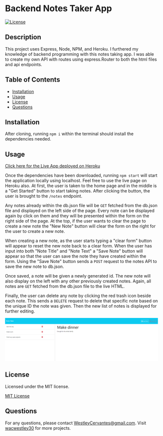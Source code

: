 # Backend Notes Taker App

[![License](https://img.shields.io/badge/License-MIT-green.svg)](https://opensource.org/licenses/MIT)

## Description

This project uses Express, Node, NPM, and Heroku. I furthered my knowledge of backend programming with this notes taking app. I was able to create my own API with routes using express.Router to both the html files and api endpoints.

## Table of Contents

- [Installation](#installation)
- [Usage](#usage)
- [License](#license)
- [Questions](#questions)

## Installation

After cloning, running `npm i` within the terminal should install the dependencies needed.

## Usage

[Click here for the Live App deployed on Heroku](https://backend-notes-taker-app-0b812ac78ad1.herokuapp.com/)

Once the dependencies have been downloaded, running `npm start` will start the application locally using localhost. Feel free to use the live page on Heroku also. At first, the user is taken to the home page and in the middle is a "Get Started" button to start taking notes. After clicking the button, the user is brought to the `/notes` endpoint.

Any notes already within the db.json file will be `GET` fetched from the db.json file and displayed on the left side of the page. Every note can be displayed again by click on them and they will be presented within the form on the right side of the page. At the top, if the user wants to clear the page to create a new note the "New Note" button will clear the form on the right for the user to create a new note.

When creating a new note, as the user starts typing a "clear form" button will appear to reset the new note back to a clear form. When the user has input into both "Note Title" and "Note Text" a "Save Note" button will appear so that the user can save the note they have created within the form. Using the "Save Note" button sends a `POST` request to the notes API to save the new note to db.json.

Once saved, a note will be given a newly generated id. The new note will also display on the left with any other previously created notes. Again, all notes are `GET` fetched from the db.json file to the live HTML.

Finally, the user can delete any note by clicking the red trash icon beside each note. This sends a `DELETE` request to delete that specific note based on the unique ID the note was given. Then the new list of notes is displayed for further editing.

![Screenshot of project using application](screenshot/Backend-Notes-Taker-App.png)

## License

Licensed under the MIT license.

[MIT License](https://opensource.org/licenses/MIT)

## Questions

For any questions, please contact WestleyCervantes@gmail.com. Visit [wacwestley30](https://github.com/wacwestley30) for more projects.